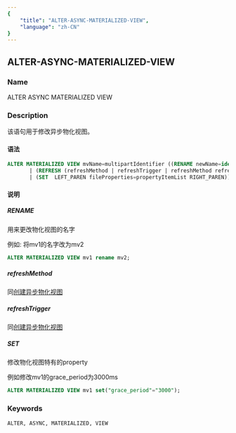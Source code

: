 ```yaml
---
{
    "title": "ALTER-ASYNC-MATERIALIZED-VIEW",
    "language": "zh-CN"
}
---
```


<!--
Licensed to the Apache Software Foundation (ASF) under one
or more contributor license agreements.  See the NOTICE file
distributed with this work for additional information
regarding copyright ownership.  The ASF licenses this file
to you under the Apache License, Version 2.0 (the
"License"); you may not use this file except in compliance
with the License.  You may obtain a copy of the License at

  http://www.apache.org/licenses/LICENSE-2.0

Unless required by applicable law or agreed to in writing,
software distributed under the License is distributed on an
"AS IS" BASIS, WITHOUT WARRANTIES OR CONDITIONS OF ANY
KIND, either express or implied.  See the License for the
specific language governing permissions and limitations
under the License.
-->

## ALTER-ASYNC-MATERIALIZED-VIEW

### Name

ALTER ASYNC MATERIALIZED VIEW

### Description

该语句用于修改异步物化视图。

#### 语法

```sql
ALTER MATERIALIZED VIEW mvName=multipartIdentifier ((RENAME newName=identifier)
       | (REFRESH (refreshMethod | refreshTrigger | refreshMethod refreshTrigger))
       | (SET  LEFT_PAREN fileProperties=propertyItemList RIGHT_PAREN))
```

#### 说明

##### RENAME

用来更改物化视图的名字

例如: 将mv1的名字改为mv2
```sql
ALTER MATERIALIZED VIEW mv1 rename mv2;
```

##### refreshMethod

同[创建异步物化视图](../Create/CREATE-ASYNC-MATERIALIZED-VIEW.md)

##### refreshTrigger

同[创建异步物化视图](../Create/CREATE-ASYNC-MATERIALIZED-VIEW.md)

##### SET
修改物化视图特有的property

例如修改mv1的grace_period为3000ms
```sql
ALTER MATERIALIZED VIEW mv1 set("grace_period"="3000");
```

### Keywords

    ALTER, ASYNC, MATERIALIZED, VIEW

